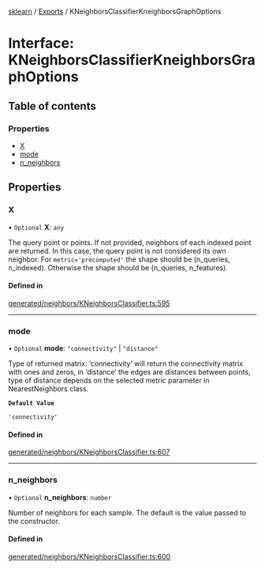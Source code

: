 [sklearn](../readme.md) / [Exports](../modules.md) / KNeighborsClassifierKneighborsGraphOptions

# Interface: KNeighborsClassifierKneighborsGraphOptions

## Table of contents

### Properties

- [X](KNeighborsClassifierKneighborsGraphOptions.md#x)
- [mode](KNeighborsClassifierKneighborsGraphOptions.md#mode)
- [n\_neighbors](KNeighborsClassifierKneighborsGraphOptions.md#n_neighbors)

## Properties

### X

• `Optional` **X**: `any`

The query point or points. If not provided, neighbors of each indexed point are returned. In this case, the query point is not considered its own neighbor. For `metric='precomputed'` the shape should be (n\_queries, n\_indexed). Otherwise the shape should be (n\_queries, n\_features).

#### Defined in

[generated/neighbors/KNeighborsClassifier.ts:595](https://github.com/transitive-bullshit/scikit-learn-ts/blob/367336a/packages/sklearn/src/generated/neighbors/KNeighborsClassifier.ts#L595)

___

### mode

• `Optional` **mode**: ``"connectivity"`` \| ``"distance"``

Type of returned matrix: ‘connectivity’ will return the connectivity matrix with ones and zeros, in ‘distance’ the edges are distances between points, type of distance depends on the selected metric parameter in NearestNeighbors class.

**`Default Value`**

`'connectivity'`

#### Defined in

[generated/neighbors/KNeighborsClassifier.ts:607](https://github.com/transitive-bullshit/scikit-learn-ts/blob/367336a/packages/sklearn/src/generated/neighbors/KNeighborsClassifier.ts#L607)

___

### n\_neighbors

• `Optional` **n\_neighbors**: `number`

Number of neighbors for each sample. The default is the value passed to the constructor.

#### Defined in

[generated/neighbors/KNeighborsClassifier.ts:600](https://github.com/transitive-bullshit/scikit-learn-ts/blob/367336a/packages/sklearn/src/generated/neighbors/KNeighborsClassifier.ts#L600)
